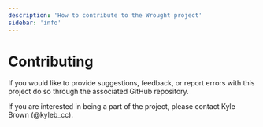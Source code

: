 ```yaml
---
description: 'How to contribute to the Wrought project'
sidebar: 'info'
---
```


# Contributing

If you would like to provide suggestions, feedback, or report errors with this project do so through the associated GitHub repository.

If you are interested in being a part of the project, please contact Kyle Brown (@kyleb_cc).